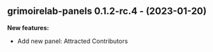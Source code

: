 ## grimoirelab-panels 0.1.2-rc.4 - (2023-01-20)

**New features:**

 * Add new panel: Attracted Contributors

